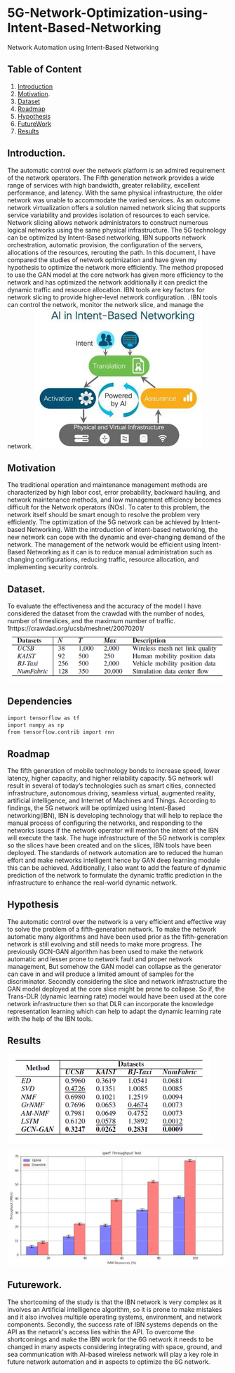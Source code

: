 # 5G-Network-Optimization-using-Intent-Based-Networking
Network Automation using Intent-Based Networking

## Table of Content
1. [Introduction](#introduction)
2. [Motivation](#Motivation). 
3. [Dataset](#Dataset)
4. [Roadmap](#Roadmap)
5. [Hypothesis](#hypothesis)
5. [FutureWork](#FutureWork)
5. [Results](#Results)


## Introduction.
The automatic control over the network platform is an admired requirement of the network operators. The Fifth generation network provides a wide range of services with high bandwidth, greater reliability, excellent performance, and latency. With the same physical infrastructure, the older network was unable to accommodate the varied services. As an outcome network virtualization offers a solution named network slicing that supports service variability and provides isolation of resources to each service. Network slicing allows network administrators to construct numerous logical networks using the same physical infrastructure. The 5G technology can be optimized by Intent-Based networking, IBN supports network orchestration, automatic provision, the configuration of the servers, allocations of the resources, rerouting the path. In this document, I have compared the studies of network optimization and have given my hypothesis to optimize the network more efficiently. The method proposed to use the GAN model at the core network has given more efficiency to the network and has optimized the network additionally it can predict the dynamic traffic and resource allocation. IBN tools are key factors for network slicing to provide higher-level network configuration. . IBN tools can control the network, monitor the network slice, and manage the network. ![IBN model](ibn.jpeg)


## Motivation
The traditional operation and maintenance management methods are characterized by high labor cost, error probability, backward hauling, and network maintenance methods, and low management efficiency becomes difficult for the Network operators (NOs). To cater to this problem, the network itself should be smart enough to resolve the problem very efficiently. The optimization of the 5G network can be achieved by Intent-based Networking. With the introduction of intent-based networking, the new network can cope with the dynamic and ever-changing demand of the network. The management of the network would be efficient using Intent-Based Networking as it can is to reduce manual administration such as changing configurations, reducing traffic, resource allocation, and implementing security controls.

## Dataset.
To evaluate the effectiveness and the accuracy of the model I have considered the dataset from the crawdad with the number of nodes, number of timeslices, and the maximum number of traffic. 1https://crawdad.org/ucsb/meshnet/20070201/
![Dataset](dataset.png)


## Dependencies
```
import tensorflow as tf
import numpy as np
from tensorflow.contrib import rnn

```
## Roadmap
The fifth generation of mobile technology bonds to increase speed, lower latency, higher capacity, and higher reliability capacity. 5G network will result in several of today’s technologies such as smart cities, connected infrastructure, autonomous driving, seamless virtual, augmented reality, artificial intelligence, and Internet of Machines and Things. According to findings, the 5G network will be optimized using Intent-Based networking(IBN), IBN is developing technology that will help to replace the manual process of configuring the networks, and responding to the networks issues if the network operator will mention the intent of the IBN will execute the task. The huge infrastructure of the 5G network is complex so the slices have been created and on the slices, IBN tools have been deployed.  The standards of network automation are to reduced the human effort and make networks intelligent hence by GAN deep learning module this can be achieved. Additionally, I also want to add the feature of dynamic prediction of the network to formulate the dynamic traffic prediction in the infrastructure to enhance the real-world dynamic network.

## Hypothesis
The automatic control over the network is a very efficient and effective way to solve the problem of a fifth-generation network. To make the network automatic many algorithms and have been used prior as the fifth-generation network is still evolving and still needs to make more progress. The previously GCN-GAN algorithm has been used to make the network automatic and lesser prone to network fault and proper network management, But somehow the GAN model can collapse as the generator can cave in and will produce a limited amount of samples for the discriminator. Secondly considering the slice and network infrastructure the GAN model deployed at the core slice might be prone to collapse.  So if, the Trans-DLR (dynamic learning rate) model would have been used at the core network infrastructure then so that DLR can incorporate the knowledge representation learning which can help to adapt the dynamic learning rate with the help of the IBN tools.


## Results

![Result1](result1.png)

![Result2](iperfg.jpeg)

## Futurework.
The shortcoming of the study is that the IBN network is very complex as it involves an Artificial intelligence algorithm, so it is prone to make mistakes and it also involves multiple operating systems, environment, and network components. Secondly, the success rate of IBN systems depends on the API as the network's access lies within the API. To overcome the shortcomings and make the IBN work for the 6G network it needs to be changed in many aspects considering integrating with space, ground, and sea communication with AI-based wireless network will play a key role in future network automation and in aspects to optimize the 6G network.
